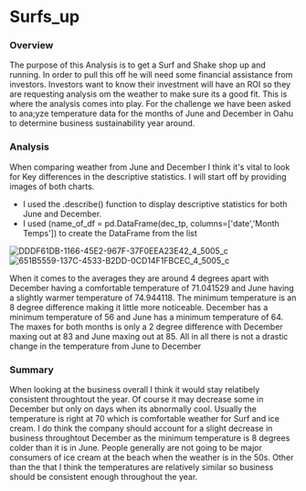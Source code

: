 # Surfs_up
### Overview
The purpose of this Analysis is to get a Surf and Shake shop up and running. In order to pull this off he will need some financial assistance from
investors. Investors want to know their investment will have an ROI so they are requesting analysis om the weather to make sure its a good fit. This
is where the analysis comes into play. For the challenge we have been asked to ana;yze temperature data for the months of June and December in Oahu to determine business sustainability year around.

### Analysis
When comparing weather from June and December I think it's vital to look for Key differences in the descriptive statistics. I will start
off by providing images of both charts.
- I used the .describe() function to display descriptive statistics for both June and December. 
- I used (name_of_df = pd.DataFrame(dec_tp, columns=['date','Month Temps']) to create the DataFrame from the list 

![DDDF61DB-1166-45E2-967F-37F0EEA23E42_4_5005_c](https://user-images.githubusercontent.com/112785655/201253480-01a77e05-abf5-40c2-a712-10968fe9c56a.jpeg)
![651B5559-137C-4533-B2DD-0CD14F1FBCEC_4_5005_c](https://user-images.githubusercontent.com/112785655/201253490-b6e1c116-e05b-4e55-9b91-7bb84550b555.jpeg)

When it comes to the averages they are around 4 degrees apart with December having a comfortable temperature of 71.041529 and June having a slightly warmer 
temperature of 74.944118. The minimum temperature is an 8 degree difference making it little more noticeable. December has a minimum temperature of 56 and June has a minimum temperature of 64. The maxes for both months is only a 2 degree difference with December maxing out at 83 and June maxing out at 85. All 
in all there is not a drastic change in the temperature from June to December

### Summary
When looking at the business overall I think it would stay relatibely consistent throughtout the year. Of course it may decrease some in December but only on days when its abnormally cool. Usually the temperature is right at 70 which is comfortable weather for Surf and ice cream. I do think the company should account for a slight decrease in business throughtout December as the minimum temperature is 8 degrees colder than it is in June. People generally are not going to be major consumers of ice cream at the beach when the weather is in the 50s. Other than the that I think the temperatures are relatively similar so business should be consistent enough throughout the year. 
